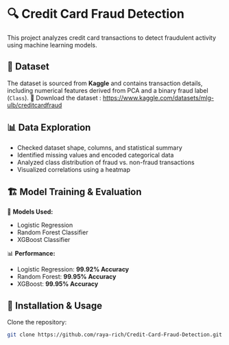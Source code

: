 # 🔍 Credit Card Fraud Detection  
This project analyzes credit card transactions to detect fraudulent activity using machine learning models.  

## 📂 Dataset  
The dataset is sourced from **Kaggle** and contains transaction details, including numerical features derived from PCA and a binary fraud label (`Class`).
🔗 Download the dataset : https://www.kaggle.com/datasets/mlg-ulb/creditcardfraud

## 📊 Data Exploration  
- Checked dataset shape, columns, and statistical summary  
- Identified missing values and encoded categorical data  
- Analyzed class distribution of fraud vs. non-fraud transactions  
- Visualized correlations using a heatmap  

## 🏗️ Model Training & Evaluation  
🚀 **Models Used:**  
- Logistic Regression  
- Random Forest Classifier  
- XGBoost Classifier  

📊 **Performance:**  
- Logistic Regression: **99.92% Accuracy**  
- Random Forest: **99.95% Accuracy**  
- XGBoost: **99.95% Accuracy**  

## 🚀 Installation & Usage  
Clone the repository:  
```sh
git clone https://github.com/raya-rich/Credit-Card-Fraud-Detection.git
